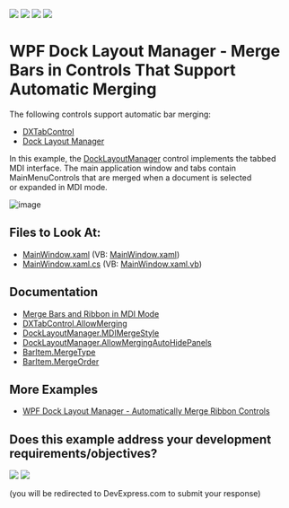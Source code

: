 <!-- default badges list -->
![](https://img.shields.io/endpoint?url=https://codecentral.devexpress.com/api/v1/VersionRange/128641117/24.2.1%2B)
[![](https://img.shields.io/badge/Open_in_DevExpress_Support_Center-FF7200?style=flat-square&logo=DevExpress&logoColor=white)](https://supportcenter.devexpress.com/ticket/details/T325614)
[![](https://img.shields.io/badge/📖_How_to_use_DevExpress_Examples-e9f6fc?style=flat-square)](https://docs.devexpress.com/GeneralInformation/403183)
[![](https://img.shields.io/badge/💬_Leave_Feedback-feecdd?style=flat-square)](#does-this-example-address-your-development-requirementsobjectives)
<!-- default badges end -->

# WPF Dock Layout Manager - Merge Bars in Controls That Support Automatic Merging

The following controls support automatic bar merging:

* [DXTabControl](https://docs.devexpress.com/WPF/7975/controls-and-libraries/layout-management/tab-control/fundamentals/dxtabcontrol)
* [Dock Layout Manager](https://docs.devexpress.com/WPF/6191/controls-and-libraries/layout-management/dock-windows)

In this example, the [DockLayoutManager](https://docs.devexpress.com/WPF/DevExpress.Xpf.Docking.DockLayoutManager) control implements the tabbed MDI interface. The main application window and tabs contain MainMenuControls that are merged when a document is selected or expanded in MDI mode.

![image](https://user-images.githubusercontent.com/12169834/174032022-ffc78f1d-dcb7-4112-be6c-592d1293e4d0.png)

<!-- default file list -->
## Files to Look At:

* [MainWindow.xaml](./CS/WpfApplication1/MainWindow.xaml) (VB: [MainWindow.xaml](./VB/WpfApplication1/MainWindow.xaml))
* [MainWindow.xaml.cs](./CS/WpfApplication1/MainWindow.xaml.cs) (VB: [MainWindow.xaml.vb](./VB/WpfApplication1/MainWindow.xaml.vb))
<!-- default file list end -->

## Documentation

- [Merge Bars and Ribbon in MDI Mode](https://docs.devexpress.com/WPF/9155/controls-and-libraries/layout-management/dock-windows/runtime-features/mdi-bar-merging)
- [DXTabControl.AllowMerging](https://docs.devexpress.com/WPF/DevExpress.Xpf.Core.DXTabControl.AllowMerging)
- [DockLayoutManager.MDIMergeStyle](https://docs.devexpress.com/WPF/DevExpress.Xpf.Docking.DockLayoutManager.MDIMergeStyle)
- [DockLayoutManager.AllowMergingAutoHidePanels](https://docs.devexpress.com/WPF/DevExpress.Xpf.Docking.DockLayoutManager.AllowMergingAutoHidePanels)
- [BarItem.MergeType](https://docs.devexpress.com/WPF/DevExpress.Xpf.Bars.BarItem.MergeType)
- [BarItem.MergeOrder](https://docs.devexpress.com/WPF/DevExpress.Xpf.Bars.BarItem.MergeOrder)

## More Examples
- [WPF Dock Layout Manager - Automatically Merge Ribbon Controls](https://github.com/DevExpress-Examples/wpf-docklayoutmanager-merge-ribbon-controls)
<!-- feedback -->
## Does this example address your development requirements/objectives?

[<img src="https://www.devexpress.com/support/examples/i/yes-button.svg"/>](https://www.devexpress.com/support/examples/survey.xml?utm_source=github&utm_campaign=wpf-docklayoutmanager-merge-bars-in-controls-that-support-automatic-merging&~~~was_helpful=yes) [<img src="https://www.devexpress.com/support/examples/i/no-button.svg"/>](https://www.devexpress.com/support/examples/survey.xml?utm_source=github&utm_campaign=wpf-docklayoutmanager-merge-bars-in-controls-that-support-automatic-merging&~~~was_helpful=no)

(you will be redirected to DevExpress.com to submit your response)
<!-- feedback end -->
